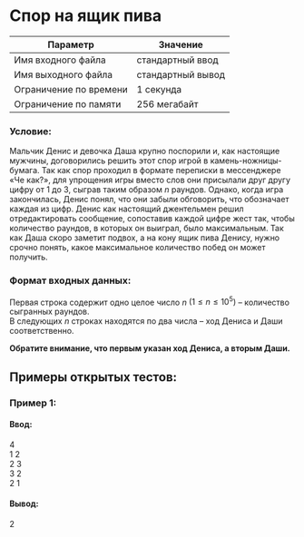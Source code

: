 # Спор на ящик пива

| Параметр               | Значение          |
|------------------------|-------------------|
| Имя входного файла     | стандартный ввод  |
| Имя выходного файла    | стандартный вывод |
| Ограничение по времени | 1 секунда         |
| Ограничение по памяти  | 256 мегабайт      |

### Условие:

Мальчик Денис и девочка Даша крупно поспорили и, как настоящие мужчины, договорились решить этот спор игрой в
камень-ножницы-бумага. Так как спор проходил в формате переписки в мессенджере «Че как?», для упрощения игры вместо слов
они присылали друг другу цифру от $1$ до $3$, сыграв таким образом $n$ раундов. Однако, когда игра закончилась, Денис
понял, что они забыли обговорить, что обозначает каждая из цифр. Денис как настоящий джентельмен решил отредактировать
сообщение, сопоставив каждой цифре жест так, чтобы количество раундов, в которых он выиграл, было максимальным. Так как
Даша скоро заметит подвох, а на кону ящик пива Денису, нужно срочно понять, какое максимальное количество побед он может
получить.

### Формат входных данных:

Первая строка содержит одно целое число $n$ $(1 \leq n \leq 10^5)$ – количество сыгранных раундов.  
В следующих $n$ строках находятся по два числа – ход Дениса и Даши соответственно.

**Обратите внимание, что первым указан ход Дениса, а вторым Даши.**

## Примеры открытых тестов:

### Пример 1:

#### Ввод:

4  
1 2  
2 3  
3 2  
2 1

#### Вывод:

2
